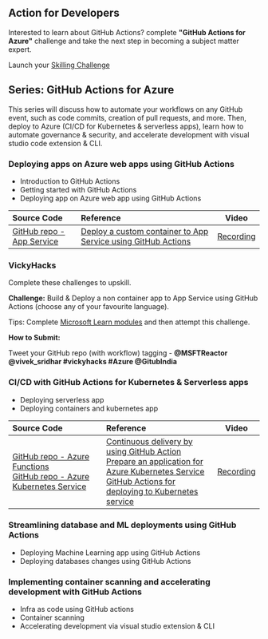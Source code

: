 ## Action for Developers

Interested to learn about GitHub Actions? complete **"GitHub Actions for Azure"** challenge and take the next step in becoming a subject matter expert.

Launch your [Skilling Challenge](https://docs.microsoft.com/en-us/learn/challenges?id=9e807718-5823-4193-93d4-fdf4d3127c02)


## Series: GitHub Actions for Azure

This series will discuss how to automate your workflows on any GitHub event, such as code commits, creation of pull requests, and more. Then, deploy to Azure (CI/CD for Kubernetes & serverless apps), learn how to automate governance & security, and accelerate development with visual studio code extension & CLI.

### Deploying apps on Azure web apps using GitHub Actions

* Introduction to GitHub Actions
* Getting started with GitHub Actions
* Deploying app on Azure web app using GitHub Actions

|     Source Code     |    Reference    | Video |
|     :---    | :---           | :---:       |
| [GitHub repo - App Service](https://github.com/vivsridh4/quickstart)   | [Deploy a custom container to App Service using GitHub Actions](https://docs.microsoft.com/en-us/azure/app-service/deploy-container-github-action?tabs=publish-profile)  |      [Recording](https://www.youtube.com/watch?v=dyTXblcbqtg&t=1495s&ab_channel=MicrosoftReactor)   |

### VickyHacks

Complete these challenges to upskill.

**Challenge:** Build & Deploy a non container app to App Service using GitHub Actions (choose any of your favourite language).

Tips: Complete [Microsoft Learn modules](https://docs.microsoft.com/en-us/learn/challenges?id=9e807718-5823-4193-93d4-fdf4d3127c02) and then attempt this challenge.

**How to Submit:**

Tweet your GitHub repo (with workflow) tagging - **@MSFTReactor @vivek_sridhar #vickyhacks #Azure @GitubIndia**

### CI/CD with GitHub Actions for Kubernetes & Serverless apps

* Deploying serverless app 
* Deploying containers and kubernetes app

|     Source Code     |    Reference    | Video |
|     :---    | :---           | :---:       |
| [GitHub repo - Azure Functions](https://github.com/vivsridh4/funcapp)<br/>[GitHub repo - Azure Kubernetes Service](https://github.com/vivsridh4/azure-voting-app-redis) | [Continuous delivery by using GitHub Action](https://docs.microsoft.com/en-us/azure/azure-functions/functions-how-to-github-actions?tabs=python)<br/>[Prepare an application for Azure Kubernetes Service](https://docs.microsoft.com/en-us/azure/aks/tutorial-kubernetes-prepare-app)<br/>[GitHub Actions for deploying to Kubernetes service](https://docs.microsoft.com/en-us/azure/aks/kubernetes-action)  | [Recording](https://www.youtube.com/watch?v=iRNfeZSkn5Y&ab_channel=MicrosoftReactor)   |

### Streamlining database and ML deployments using GitHub Actions

* Deploying Machine Learning app using GitHub Actions 
* Deploying databases changes using GitHub Actions 

### Implementing container scanning and accelerating development with GitHub Actions

* Infra as code using GitHub actions
* Container scanning
* Accelerating development via visual studio extension & CLI







